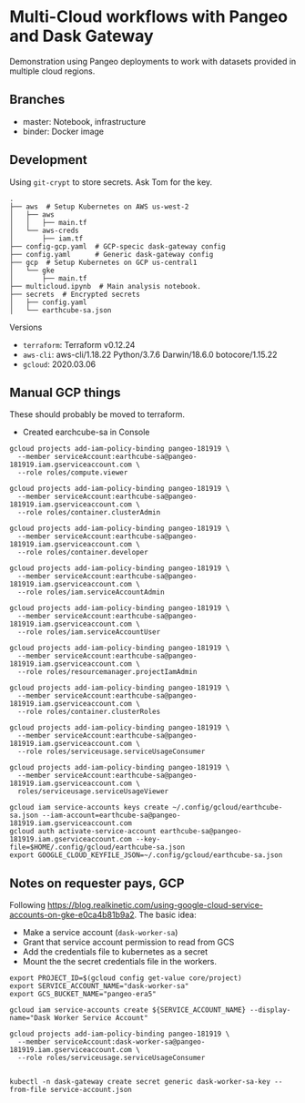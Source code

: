 # Multi-Cloud workflows with Pangeo and Dask Gateway

Demonstration using Pangeo deployments to work with datasets provided in
multiple cloud regions.

## Branches

* master: Notebook, infrastructure
* binder: Docker image

## Development

Using `git-crypt` to store secrets. Ask Tom for the key.

```
.
├── aws  # Setup Kubernetes on AWS us-west-2
│   ├── aws
│   │   ├── main.tf
│   └── aws-creds
│       ├── iam.tf
├── config-gcp.yaml  # GCP-specic dask-gateway config
├── config.yaml      # Generic dask-gateway config
├── gcp  # Setup Kubernetes on GCP us-central1
│   └── gke
│       ├── main.tf
├── multicloud.ipynb  # Main analysis notebook.
├── secrets  # Encrypted secrets
│   ├── config.yaml
│   └── earthcube-sa.json
```


Versions

* `terraform`: Terraform v0.12.24
* `aws-cli`: aws-cli/1.18.22 Python/3.7.6 Darwin/18.6.0 botocore/1.15.22
* `gcloud`: 2020.03.06


## Manual GCP things

These should probably be moved to terraform.

* Created earchcube-sa in Console

```
gcloud projects add-iam-policy-binding pangeo-181919 \
  --member serviceAccount:earthcube-sa@pangeo-181919.iam.gserviceaccount.com \
  --role roles/compute.viewer

gcloud projects add-iam-policy-binding pangeo-181919 \
  --member serviceAccount:earthcube-sa@pangeo-181919.iam.gserviceaccount.com \
  --role roles/container.clusterAdmin

gcloud projects add-iam-policy-binding pangeo-181919 \
  --member serviceAccount:earthcube-sa@pangeo-181919.iam.gserviceaccount.com \
  --role roles/container.developer

gcloud projects add-iam-policy-binding pangeo-181919 \
  --member serviceAccount:earthcube-sa@pangeo-181919.iam.gserviceaccount.com \
  --role roles/iam.serviceAccountAdmin

gcloud projects add-iam-policy-binding pangeo-181919 \
  --member serviceAccount:earthcube-sa@pangeo-181919.iam.gserviceaccount.com \
  --role roles/iam.serviceAccountUser

gcloud projects add-iam-policy-binding pangeo-181919 \
  --member serviceAccount:earthcube-sa@pangeo-181919.iam.gserviceaccount.com \
  --role roles/resourcemanager.projectIamAdmin

gcloud projects add-iam-policy-binding pangeo-181919 \
  --member serviceAccount:earthcube-sa@pangeo-181919.iam.gserviceaccount.com \
  --role roles/container.clusterRoles

gcloud projects add-iam-policy-binding pangeo-181919 \
  --member serviceAccount:earthcube-sa@pangeo-181919.iam.gserviceaccount.com \
  --role roles/serviceusage.serviceUsageConsumer

gcloud projects add-iam-policy-binding pangeo-181919 \
  --member serviceAccount:earthcube-sa@pangeo-181919.iam.gserviceaccount.com \
  roles/serviceusage.serviceUsageViewer

gcloud iam service-accounts keys create ~/.config/gcloud/earthcube-sa.json --iam-account=earthcube-sa@pangeo-181919.iam.gserviceaccount.com
gcloud auth activate-service-account earthcube-sa@pangeo-181919.iam.gserviceaccount.com --key-file=$HOME/.config/gcloud/earthcube-sa.json
export GOOGLE_CLOUD_KEYFILE_JSON=~/.config/gcloud/earthcube-sa.json
```

## Notes on requester pays, GCP

Following https://blog.realkinetic.com/using-google-cloud-service-accounts-on-gke-e0ca4b81b9a2.
The basic idea:

* Make a service account (`dask-worker-sa`)
* Grant that service account permission to read from GCS
* Add the credentials file to kubernetes as a secret
* Mount the the secret credentials file in the workers.


```
export PROJECT_ID=$(gcloud config get-value core/project)
export SERVICE_ACCOUNT_NAME="dask-worker-sa"
export GCS_BUCKET_NAME="pangeo-era5"

gcloud iam service-accounts create ${SERVICE_ACCOUNT_NAME} --display-name="Dask Worker Service Account"

gcloud projects add-iam-policy-binding pangeo-181919 \
  --member serviceAccount:dask-worker-sa@pangeo-181919.iam.gserviceaccount.com \
  --role roles/serviceusage.serviceUsageConsumer


kubectl -n dask-gateway create secret generic dask-worker-sa-key --from-file service-account.json
```
